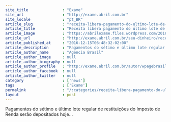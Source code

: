 ```yaml
---
site_title               : "Exame"
site_url                 : "http://exame.abril.com.br"
site_locale              : "pt_BR"
article_slug             : "receita-libera-pagamento-do-ultimo-lote-de-restituicoes-do-ir"
article_title            : "Receita libera pagamento do último lote de restituições do IR"
article_image            : "https://abrilexame.files.wordpress.com/2016/09/size_960_16_9_photo-73721.jpg?quality=70&strip=all&w=960"
article_url              : "http://exame.abril.com.br/seu-dinheiro/receita-libera-pagamento-do-ultimo-lote-de-restituicoes-do-ir/"
article_published_at     : "2016-12-15T06:48:32-02:00"
article_description      : "Pagamentos do sétimo e último lote regular de restituições do Imposto de Renda serão depositados hoje..."
article_author_name      : "Agência Brasil"
article_author_image     : null
article_author_biography : null
article_author_profile   : "http://exame.abril.com.br/autor/wpagebrasil/"
article_author_facebook  : null
article_author_twitter   : null
category                 : ['news']
tags                     : ['Exame']
permalink                : "/:categories/receita-libera-pagamento-do-ultimo-lote-de-restituicoes-do-ir/"
layout                   : post
---
```


Pagamentos do sétimo e último lote regular de restituições do Imposto de Renda serão depositados hoje...
